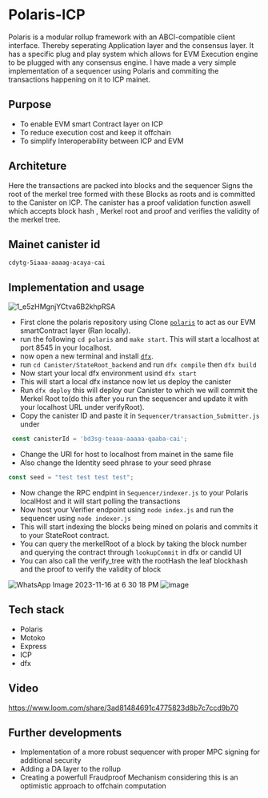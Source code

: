 # Polaris-ICP
Polaris is a modular rollup framework with an ABCI-compatible client interface. Thereby seperating Application layer and the consensus layer. It has a specific plug and play system which allows for EVM Execution engine to be plugged with any consensus engine.
I have made a very simple implementation of a sequencer using Polaris and commiting the transactions happening on it to ICP mainet.
## Purpose
- To enable EVM smart Contract layer on ICP
- To reduce execution cost and keep it offchain
- To simplify Interoperability between ICP and EVM
## Architeture 


Here the transactions are packed into blocks and the sequencer Signs the root of the merkel tree formed with these Blocks as roots and is committed to the Canister on ICP.
The canister has a proof validation function aswell which accepts block hash , Merkel root and proof and verifies the validity of the merkel tree.
## Mainet canister id
`cdytg-5iaaa-aaaag-acaya-cai`
## Implementation and usage
![1_e5zHMgnjYCtva6B2khpRSA](https://github.com/muskbuster/Polaris-ICP/assets/81789395/620c2f7d-3e80-4af5-92ec-61f8f34e3283)

- First clone the polaris repository using  Clone [`polaris`](https://github.com/berachain/polaris) to act as our EVM smartContract layer (Ran locally).
- run the following `cd polaris` and `make start`. This will start a localhost at port 8545 in your localhost.
- now open a new terminal and install [`dfx`]([https://github.com/berachain/polaris](https://internetcomputer.org/docs/current/developer-docs/setup/install/)https://internetcomputer.org/docs/current/developer-docs/setup/install/).
- run `cd Canister/StateRoot_backend` and run `dfx compile` then `dfx build`
- Now start your local dfx environment usind `dfx start`
- This will start a local dfx instance now let us deploy the canister
- Run `dfx deploy` this will deploy our Canister to which we will commit the Merkel Root to(do this after you run the sequencer and update it with your localhost URL under verifyRoot).
- Copy the canister ID and paste it in `Sequencer/transaction_Submitter.js` under 
```javascript
 const canisterId = 'bd3sg-teaaa-aaaaa-qaaba-cai';
```
- Change the URl for host to localhost from mainet in the same file
- Also change the Identity seed phrase to your seed phrase 
```javascript 
const seed = "test test test test";
```
- Now change the RPC endpint in `Sequencer/indexer.js` to your Polaris localHost and it will start polling the transactions
- Now host your Verifier endpoint using `node index.js` and run the sequencer using `node indexer.js`
- This will start indexing the blocks being mined on polaris and commits it to your StateRoot contract.
- You can query the merkelRoot of a block by taking the block number and querying the contract through `lookupCommit` in dfx or candid UI
- You can also call the verify_tree with the rootHash the leaf blockhash and the proof to verify the validity of block


![WhatsApp Image 2023-11-16 at 6 30 18 PM](https://github.com/muskbuster/Polaris-ICP/assets/81789395/ba7f5cf2-b86a-415f-b0a7-b91ff46b23e7)
![image](https://github.com/muskbuster/Polaris-ICP/assets/81789395/6d5d8d5b-84d0-4b49-9ce1-2203ae4bb10a)

## Tech stack
- Polaris
- Motoko
- Express
- ICP
- dfx

## Video 

https://www.loom.com/share/3ad81484691c4775823d8b7c7ccd9b70
## Further developments
- Implementation of a more robust sequencer with proper MPC signing for additional security
- Adding a DA layer to the rollup
- Creating a powerfull Fraudproof Mechanism considering this is an optimistic approach to offchain computation
  
